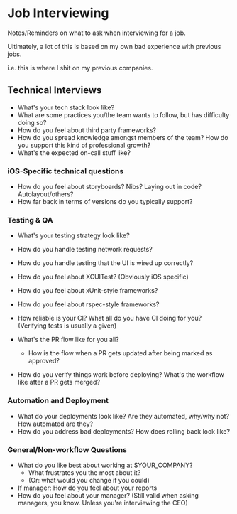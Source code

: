 # Job Interviewing

Notes/Reminders on what to ask when interviewing for a job.

Ultimately, a lot of this is based on my own bad experience with previous jobs.

i.e. this is where I shit on my previous companies.

## Technical Interviews

- What's your tech stack look like?
- What are some practices you/the team wants to follow, but has difficulty doing so?
- How do you feel about third party frameworks?
- How do you spread knowledge amongst members of the team? How do you support this kind of professional growth?
- What's the expected on-call stuff like?

### iOS-Specific technical questions

- How do you feel about storyboards? Nibs? Laying out in code? Autolayout/others?
- How far back in terms of versions do you typically support?

### Testing & QA

- What's your testing strategy look like?
- How do you handle testing network requests?
- How do you handle testing that the UI is wired up correctly?
- How do you feel about XCUITest? (Obviously iOS specific)
- How do you feel about xUnit-style frameworks?
- How do you feel about rspec-style frameworks?
- How reliable is your CI? What all do you have CI doing for you? (Verifying tests is usually a given)

- What's the PR flow like for you all?
  - How is the flow when a PR gets updated after being marked as approved?
- How do you verify things work before deploying? What's the workflow like after a PR gets merged?

### Automation and Deployment

- What do your deployments look like? Are they automated, why/why not? How automated are they?
- How do you address bad deployments? How does rolling back look like?

### General/Non-workflow Questions

- What do you like best about working at $YOUR\_COMPANY?
  - What frustrates you the most about it?
  - (Or: what would you change if you could)
- If manager: How do you feel about your reports
- How do you feel about your manager? (Still valid when asking managers, you know. Unless you're interviewing the CEO)

